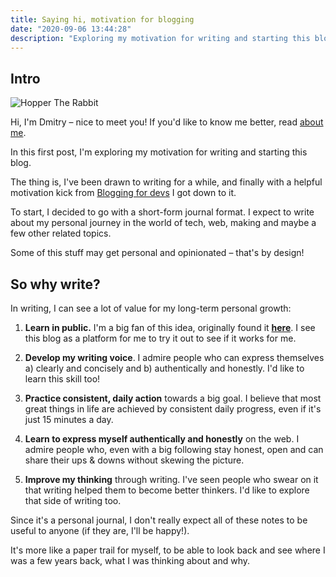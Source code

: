 ```yaml
---
title: Saying hi, motivation for blogging
date: "2020-09-06 13:44:28"
description: "Exploring my motivation for writing and starting this blog"
---
```


## Intro

![Hopper The Rabbit](./rabbit-friend.png)

Hi, I'm Dmitry – nice to meet you! If you'd like to know me better, read [about me](/about).

In this first post, I'm exploring my motivation for writing and starting this blog.

The thing is, I've been drawn to writing for a while, and finally with a helpful motivation kick from [Blogging for devs](http://bloggingfordevs.com/) I got down to it.

To start, I decided to go with a short-form journal format.
I expect to write about my personal journey in the world of tech, web, making and maybe a few other related topics.

Some of this stuff may get personal and opinionated – that's by design!

## So why write?

In writing, I can see a lot of value for my long-term personal growth:

1. **Learn in public.** I'm a big fan of this idea, originally found it [**here**](https://www.swyx.io/writing/learn-in-public/). I see this blog as a platform for me to try it out to see if it works for me.

2. **Develop my writing voice**. I admire people who can express themselves a) clearly and concisely and b) authentically and honestly. I'd like to learn this skill too!

3. **Practice consistent, daily action** towards a big goal. I believe that most great things in life are achieved by consistent daily progress, even if it's just 15 minutes a day.

4. **Learn to express myself authentically and honestly** on the web. I admire people who, even with a big following stay honest, open and can share their ups & downs without skewing the picture.

5. **Improve my thinking** through writing. I've seen people who swear on it that writing helped them to become better thinkers. I'd like to explore that side of writing too.

Since it's a personal journal, I don't really expect all of these notes to be useful to anyone (if they are, I'll be happy!).

It's more like a paper trail for myself, to be able to look back and see where I was a few years back, what I was thinking about and why.
